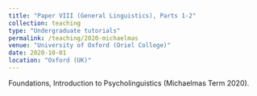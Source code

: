 ```yaml
---
title: "Paper VIII (General Linguistics), Parts 1-2"
collection: teaching
type: "Undergraduate tutorials"
permalink: /teaching/2020-michaelmas
venue: "University of Oxford (Oriel College)"
date: 2020-10-01
location: "Oxford (UK)"
---
```

Foundations, Introduction to Psycholinguistics (Michaelmas Term 2020).